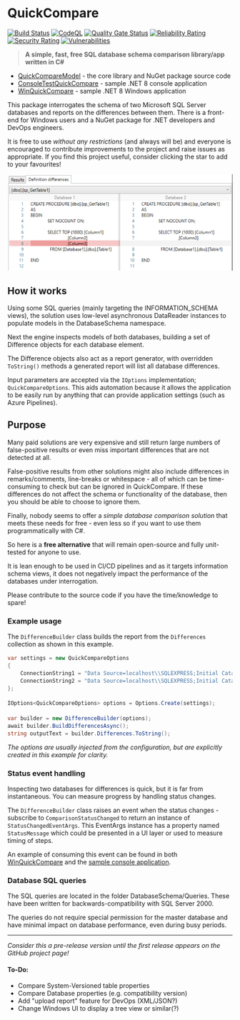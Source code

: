 # QuickCompare

[![Build Status](https://github.com/Scandal-UK/QuickCompare/workflows/Build%20and%20Test/badge.svg)](https://github.com/Scandal-UK/QuickCompare/actions?query=workflow%3A%22Build%20and%20Test%22)
[![CodeQL](https://github.com/Scandal-UK/QuickCompare/workflows/CodeQL/badge.svg)](https://github.com/Scandal-UK/QuickCompare/actions?query=workflow%3ACodeQL)
[![Quality Gate Status](https://sonarcloud.io/api/project_badges/measure?project=Scandal-UK_QuickCompare&metric=alert_status)](https://sonarcloud.io/dashboard?id=Scandal-UK_QuickCompare)
[![Reliability Rating](https://sonarcloud.io/api/project_badges/measure?project=Scandal-UK_QuickCompare&metric=reliability_rating)](https://sonarcloud.io/dashboard?id=Scandal-UK_QuickCompare)
[![Security Rating](https://sonarcloud.io/api/project_badges/measure?project=Scandal-UK_QuickCompare&metric=security_rating)](https://sonarcloud.io/dashboard?id=Scandal-UK_QuickCompare)
[![Vulnerabilities](https://sonarcloud.io/api/project_badges/measure?project=Scandal-UK_QuickCompare&metric=vulnerabilities)](https://sonarcloud.io/summary/new_code?id=Scandal-UK_QuickCompare)

> __A simple, fast, free SQL database schema comparison library/app written in C#__

- [QuickCompareModel](/src/QuickCompareModel) - the core library and NuGet package source code
- [ConsoleTestQuickCompare](/src/ConsoleTestQuickCompare) - sample .NET 8 console application
- [WinQuickCompare](/src/WinQuickCompare) - sample .NET 8 Windows application

This package interrogates the schema of two Microsoft SQL Server databases and reports on the differences between them. There is a front-end for Windows users and a NuGet package for .NET developers and DevOps engineers.

It is free to use _without any restrictions_ (and always will be) and everyone is encouraged to contribute improvements to the project and raise issues as appropriate. If you find this project useful, consider clicking the star to add to your favourites!

![demo-screenshot](./win-preview1.png)

## How it works

Using some SQL queries (mainly targeting the INFORMATION_SCHEMA views), the solution uses low-level asynchronous DataReader instances to populate models in the DatabaseSchema namespace.

Next the engine inspects models of both databases, building a set of Difference objects for each database element.

The Difference objects also act as a report generator, with overridden `ToString()` methods a generated report will list all database differences.

Input parameters are accepted via the `IOptions` implementation; `QuickCompareOptions`. This aids automation because it allows the application to be easily run by anything that can provide application settings (such as Azure Pipelines).

## Purpose

Many paid solutions are very expensive and still return large numbers of false-positive results or even miss important differences that are not detected at all.

False-positive results from other solutions might also include differences in remarks/comments, line-breaks or whitespace - all of which can be time-consuming to check but can be ignored in QuickCompare. If these differences do not affect the schema or functionality of the database, then you should be able to choose to ignore them.

Finally, nobody seems to offer a _simple database comparison solution_ that meets these needs for free - even less so if you want to use them programmatically with C#.

So here is a __free alternative__ that will remain open-source and fully unit-tested for anyone to use.

It is lean enough to be used in CI/CD pipelines and as it targets information schema views, it does not negatively impact the performance of the databases under interrogation.

Please contribute to the source code if you have the time/knowledge to spare!

### Example usage

The `DifferenceBuilder` class builds the report from the `Differences` collection as shown in this example.

```C#
var settings = new QuickCompareOptions
{
    ConnectionString1 = "Data Source=localhost\\SQLEXPRESS;Initial Catalog=Northwind1;Integrated Security=True",
    ConnectionString2 = "Data Source=localhost\\SQLEXPRESS;Initial Catalog=Northwind2;Integrated Security=True",
};

IOptions<QuickCompareOptions> options = Options.Create(settings);

var builder = new DifferenceBuilder(options);
await builder.BuildDifferencesAsync();
string outputText = builder.Differences.ToString();
```

_The options are usually injected from the configuration, but are explicitly created in this example for clarity._

### Status event handling

Inspecting two databases for differences is quick, but it is far from instantaneous. You can measure progress by handling status changes.

The `DifferenceBuilder` class raises an event when the status changes - subscribe to `ComparisonStatusChanged` to return an instance of `StatusChangedEventArgs`. This EventArgs instance has a property named `StatusMessage` which could be presented in a UI layer or used to measure timing of steps.

An example of consuming this event can be found in both [WinQuickCompare](/src/WinQuickCompare) and the [sample console application](/src/ConsoleTestQuickCompare).

### Database SQL queries

The SQL queries are located in the folder DatabaseSchema/Queries. These have been written for backwards-compatibility with SQL Server 2000.

The queries do not require special permission for the master database and have minimal impact on database performance, even during busy periods.

---

_Consider this a pre-release version until the first release appears on the GitHub project page!_

#### To-Do:
- Compare System-Versioned table properties
- Compare Database properties (e.g. compatibility version)
- Add "upload report" feature for DevOps (XML/JSON?)
- Change Windows UI to display a tree view or similar(?)

